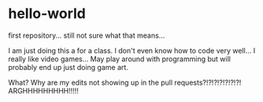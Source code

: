 # hello-world
first repository... still not sure what that means...

I am just doing this a for a class. I don't even know how to code very well...
I really like video games... May play around with programming but will probably end up just doing game art.

What? Why are my edits not showing up in the pull requests?!?!?!?!?!?!?! ARGHHHHHHHHH!!!!!
